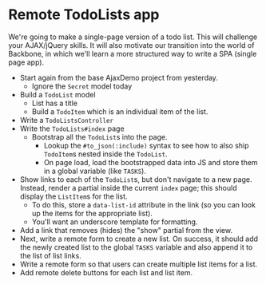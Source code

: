 # Remote TodoLists app

We're going to make a single-page version of a todo list. This will
challenge your AJAX/jQuery skills. It will also motivate our
transition into the world of Backbone, in which we'll learn a more
structured way to write a SPA (single page app).

* Start again from the base AjaxDemo project from yesterday.
    * Ignore the `Secret` model today
* Build a `TodoList` model
    * List has a title
    * Build a `TodoItem` which is an individual item of the list.
* Write a `TodoListsController`
* Write the `TodoLists#index` page
    * Bootstrap all the `TodoList`s into the page.
        * Lookup the `#to_json(:include)` syntax to see how to also
          ship `TodoItem`s nested inside the `TodoList`.
        * On page load, load the bootstrapped data into JS and store
          them in a global variable (like `TASKS`).
* Show links to each of the `TodoList`s, but don't navigate to a new
  page. Instead, render a partial inside the current `index` page;
  this should display the `ListItem`s for the list.
    * To do this, store a `data-list-id` attribute in the link (so you
      can look up the items for the appropriate list).
    * You'll want an underscore template for formatting.
* Add a link that removes (hides) the "show" partial from the view.
* Next, write a remote form to create a new list. On success, it
  should add the newly created list to the global `TASKS` variable and
  also append it to the list of list links.
* Write a remote form so that users can create multiple list items for
  a list.
* Add remote delete buttons for each list and list item.
